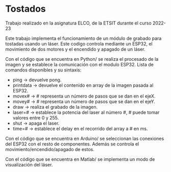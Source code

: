 # Tostados
Trabajo realizado en la asignatura ELCO, de la ETSIT durante el curso 2022-23

Este trabajo implementa el funcionamiento de un módulo de grabado para tostadas usando un láser. Este codigo controla mediante un ESP32,
el movimiento de dos motores y el encendido y apagado de un láser.

Con el código que se encuentra en Python/ se realiza el procesado de la imagen y se establece la comunicación con el modulo ESP32.
Lista de comandos disponibles y su sintaxis:
  - ping -> devuelve pong.
  - printdata -> devuelve el contenido en array de la imagen pasada al ESP32.
  - movex# -> # representa un número de pasos que se dan en el ejeX.
  - movey# -> # representa un número de pasos que se dan en el ejeY.
  - draw -> realiza el grabado de la imagen. 
  - laser=# -> establece la potencia del laser al número #, # puede tomar valores entre 0 y 255.
  - shut -> apaga el laser.
  - time=# -> establece el delay en el recorrido del array a # en ms.

Con el código que se encuentra en Arduino/ se seleccionan las conexiones del ESP32 con el resto de componentes. Además se controla el
movimiento/encendido/apagado de estos.

Con el código que se encuentra en Matlab/ se implementa un modo de visualización del láser.

